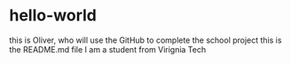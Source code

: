 # hello-world
this is Oliver, who will use the GitHub to complete the school project
this is the README.md file
I am a student from Virignia Tech
